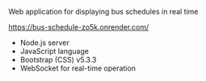 Web application for displaying bus schedules in real time

https://bus-schedule-zo5k.onrender.com/

- Node.js server
- JavaScript language
- Bootstrap (CSS) v5.3.3
- WebSocket for real-time operation
